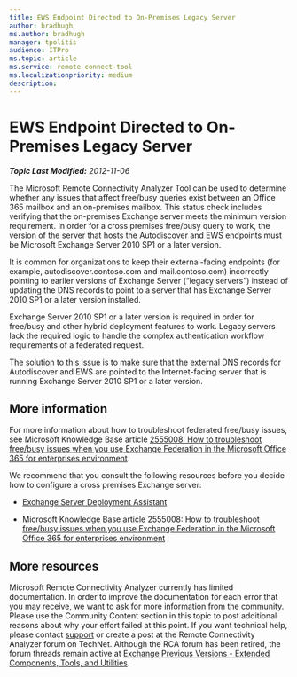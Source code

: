 ```yaml
---
title: EWS Endpoint Directed to On-Premises Legacy Server
author: bradhugh
ms.author: bradhugh
manager: tpolitis
audience: ITPro 
ms.topic: article 
ms.service: remote-connect-tool
ms.localizationpriority: medium
description: 
---
```


# EWS Endpoint Directed to On-Premises Legacy Server

_**Topic Last Modified:** 2012-11-06_

The Microsoft Remote Connectivity Analyzer Tool can be used to determine whether any issues that affect free/busy queries exist between an Office 365 mailbox and an on-premises mailbox. This status check includes verifying that the on-premises Exchange server meets the minimum version requirement. In order for a cross premises free/busy query to work, the version of the server that hosts the Autodiscover and EWS endpoints must be Microsoft Exchange Server 2010 SP1 or a later version.

It is common for organizations to keep their external-facing endpoints (for example, autodiscover.contoso.com and mail.contoso.com) incorrectly pointing to earlier versions of Exchange Server (“legacy servers”) instead of updating the DNS records to point to a server that has Exchange Server 2010 SP1 or a later version installed.

Exchange Server 2010 SP1 or a later version is required in order for free/busy and other hybrid deployment features to work. Legacy servers lack the required logic to handle the complex authentication workflow requirements of a federated request.

The solution to this issue is to make sure that the external DNS records for Autodiscover and EWS are pointed to the Internet-facing server that is running Exchange Server 2010 SP1 or a later version.

<div>

## More information

For more information about how to troubleshoot federated free/busy issues, see Microsoft Knowledge Base article [2555008: How to troubleshoot free/busy issues when you use Exchange Federation in the Microsoft Office 365 for enterprises environment](https://support.microsoft.com/kb/2555008).

We recommend that you consult the following resources before you decide how to configure a cross premises Exchange server:

  - [Exchange Server Deployment Assistant](https://technet.microsoft.com/exdeploy2010/default.aspx)

  - Microsoft Knowledge Base article [2555008: How to troubleshoot free/busy issues when you use Exchange Federation in the Microsoft Office 365 for enterprises environment](https://support.microsoft.com/kb/2555008)

<div>

## More resources

Microsoft Remote Connectivity Analyzer currently has limited documentation. In order to improve the documentation for each error that you may receive, we want to ask for more information from the community. Please use the Community Content section in this topic to post additional reasons about why your effort failed at this point. If you want technical help, please contact [support](https://go.microsoft.com/fwlink/?linkid=8158) or create a post at the Remote Connectivity Analyzer forum on TechNet. Although the RCA forum has been retired, the forum threads remain active at [Exchange Previous Versions - Extended Components, Tools, and Utilities](https://social.technet.microsoft.com/forums/exchangesvr3rdpartyappslegacy).

</div>

</div>

</div>

<span> </span>

</div>

</div>

</div>

